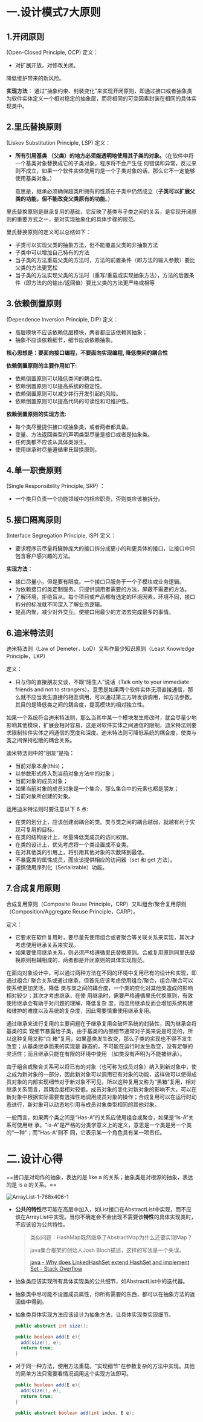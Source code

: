 # 一.设计模式7大原则

## 1.开闭原则

(Open-Closed Principle, OCP) 定义：

- 对扩展开放，对修改关闭。

降低维护带来的新风险。

**实现方法**： 通过“抽象约束、封装变化”来实现开闭原则，即通过接口或者抽象类为软件实体定义一个相对稳定的抽象层，而将相同的可变因素封装在相同的具体实现类中。

## 2.里氏替换原则

 (Liskov Substitution Principle, LSP) 定义：

- **所有引用基类 （父类）的地方必须能透明地使用其子类的对象。**（在软件中将一个基类对象替换成它的子类对象，程序将不会产生任 何错误和异常，反过来则不成立，如果一个软件实体使用的是一个子类对象的话，那么它不一定能够使用基类对象。）

  意思是，继承必须确保超类所拥有的性质在子类中仍然成立（**子类可以扩展父类的功能，但不能改变父类原有的功能**。）

里氏替换原则是继承复用的基础，它反映了基类与子类之间的关系，是实现开闭原则的重要方式之一，是对实现抽象化的具体步骤的规范。

里氏替换原则的定义可以总结如下：

- 子类可以实现父类的抽象方法，但不能覆盖父类的非抽象方法
- 子类中可以增加自己特有的方法
- 当子类的方法重载父类的方法时，方法的前置条件（即方法的输入参数）要比父类的方法更宽松
- 当子类的方法实现父类的方法时（重写/重载或实现抽象方法），方法的后置条件（即方法的的输出/返回值）要比父类的方法更严格或相等

## 3.依赖倒置原则

(Dependence Inversion Principle, DIP) 定义：

- 高层模块不应该依赖低层模块，两者都应该依赖其抽象；
- 抽象不应该依赖细节，细节应该依赖抽象。

**核心思想是：要面向接口编程，不要面向实现编程, 降低类间的耦合性**

**依赖倒置原则的主要作用如下:**

- 依赖倒置原则可以降低类间的耦合性。
- 依赖倒置原则可以提高系统的稳定性。
- 依赖倒置原则可以减少并行开发引起的风险。
- 依赖倒置原则可以提高代码的可读性和可维护性。

**依赖倒置原则的实现方法:**

- 每个类尽量提供接口或抽象类，或者两者都具备。
- 变量、方法返回类型的声明类型尽量是接口或者是抽象类。
- 任何类都不应该从具体类派生。
- 使用继承时尽量遵循里氏替换原则。

## 4.单一职责原则

(Single Responsibility Principle, SRP) ：

- 一个类只负责一个功能领域中的相应职责，否则类应该被拆分。

## 5.接口隔离原则

(Interface Segregation Principle, ISP) 定义：

- 要求程序员尽量将臃肿庞大的接口拆分成更小的和更具体的接口，让接口中只包含客户感兴趣的方法。

**实现方法**：

- 接口尽量小，但是要有限度。一个接口只服务于一个子模块或业务逻辑。
- 为依赖接口的类定制服务。只提供调用者需要的方法，屏蔽不需要的方法。
- 了解环境，拒绝盲从。每个项目或产品都有选定的环境因素，环境不同，接口拆分的标准就不同深入了解业务逻辑。
- 提高内聚，减少对外交互。使接口用最少的方法去完成最多的事情。

## 6.迪米特法则

迪米特法则（Law of Demeter，LoD）又叫作最少知识原则（Least Knowledge Principle，LKP)

定义：

- 只与你的直接朋友交谈，不跟“陌生人”说话（Talk only to your immediate friends and not to strangers）。意思是如果两个软件实体无须直接通信，那么就不应当发生直接的相互调用，可以通过第三方转发该调用，如方法参数。其目的是降低类之间的耦合度，提高模块的相对独立性。

如果一个系统符合迪米特法则，那么当其中某一个模块发生修改时，就会尽量少地影响其他模块，扩展会相对容易，这是对软件实体之间通信的限制，迪米特法则要求限制软件实体之间通信的宽度和深度。迪米特法则可降低系统的耦合度，使类与类之间保持松散的耦合关系。

迪米特法则中的“朋友”是指：

- 当前对象本身(this)；
- 以参数形式传入到当前对象方法中的对象；
- 当前对象的成员对象；
- 如果当前对象的成员对象是一个集合，那么集合中的元素也都是朋友； 
- 当前对象所创建的对象。

运用迪米特法则时要注意以下 6 点:

- 在类的划分上，应该创建弱耦合的类。类与类之间的耦合越弱，就越有利于实现可复用的目标。
- 在类的结构设计上，尽量降低类成员的访问权限。
- 在类的设计上，优先考虑将一个类设置成不变类。
- 在对其他类的引用上，将引用其他对象的次数降到最低。
- 不暴露类的属性成员，而应该提供相应的访问器（set 和 get 方法）。
- 谨慎使用序列化（Serializable）功能。

## 7.合成复用原则

合成复用原则（Composite Reuse Principle，CRP）又叫组合/聚合复用原则（Composition/Aggregate Reuse Principle，CARP）。

定义：

- 它要求在软件复用时，要尽量先使用组合或者聚合等关联关系来实现，其次才考虑使用继承关系来实现。
- 如果要使用继承关系，则必须严格遵循里氏替换原则。合成复用原则同里氏替换原则相辅相成的，两者都是开闭原则的具体实现规范。

在面向对象设计中，可以通过两种方法在不同的环境中复用已有的设计和实现，即通过组合/ 聚合关系或通过继承，但首先应该考虑使用组合/聚合，组合/聚合可以使系统更加灵活，降低 类与类之间的耦合度，一个类的变化对其他类造成的影响相对较少；其次才考虑继承，在使 用继承时，需要严格遵循里氏代换原则，有效使用继承会有助于对问题的理解，降低复杂 度，而滥用继承反而会增加系统构建和维护的难度以及系统的复杂度，因此需要慎重使用继承复用。 

通过继承来进行复用的主要问题在于继承复用会破坏系统的封装性，因为继承会将基类的实 现细节暴露给子类，由于基类的内部细节通常对子类来说是可见的，所以这种复用又称“白 箱”复用，如果基类发生改变，那么子类的实现也不得不发生改变；从基类继承而来的实现是 静态的，不可能在运行时发生改变，没有足够的灵活性；而且继承只能在有限的环境中使用 （如类没有声明为不能被继承）。 

由于组合或聚合关系可以将已有的对象（也可称为成员对象）纳入到新对象中，使之成为新对象的一部分，因此新对象可以调用已有对象的功能，这样做可以使得成员对象的内部实现细节对于新对象不可见，所以这种复用又称为“黑箱”复用，相对继承关系而言，其耦合度相对较低，成员对象的变化对新对象的影响不大，可以在新对象中根据实际需要有选择性地调用成员对象的操作；合成复用可以在运行时动态进行，新对象可以动态地引用与成员对象类型相同的其他对象。 

一般而言，如果两个类之间是“Has-A”的关系应使用组合或聚合，如果是“Is-A”关系可使用继 承。"Is-A"是严格的分类学意义上的定义，意思是一个类是另一个类的"一种"；而"Has-A"则不 同，它表示某一个角色具有某一项责任。

# 二.设计心得

==接口是对动作的抽象，表达的是 like a 的关系；抽象类是对根源的抽象，表达的是 is a 的关系。==

![ArrayList-1-768x406-1](assist/ArrayList-1-768x406-1.png)

- **公共的特性**尽可能在高层中加入，如List接口在AbstractList中实现，而不应该在ArrayList中实现。当你不确定会不会出现不需要该**特性**的具体实现类时，不应该设为公共特性。

  > 类似问题：HashMap既然继承了AbstractMap为什么还要实现Map？
  >
  > java集合框架的创始人Josh Bloch描述，这样的写法是一个失误。
  >
  > [java - Why does LinkedHashSet extend HashSet and implement Set - Stack Overflow](https://stackoverflow.com/questions/2165204/why-does-linkedhashsete-extend-hashsete-and-implement-sete)

- 抽象类应该实现所有具体实现类的公共细节，如AbstractList中的迭代器。

- 抽象类中尽可能不设置成员属性，你所有需要的东西，都可以在抽象方法的返回值中得到。

- 抽象类具体实现方法应该设计为抽象方法，让具体实现类实现细节。

  ```java
  public abstract int size();
  
  public boolean add(E e){
    add(size(), e);
    return true;
  }
  ```

- 对于同一种方法，使用方法重载。"实现细节"在参数复杂的方法中实现。其他的简单方法只需要看情况调用这个实现方法即可。

  ```java
  public boolean add(E e){
    add(size(), e);
    return true;
  }
  
  public abstract boolean add(int index, E e);
  ```
